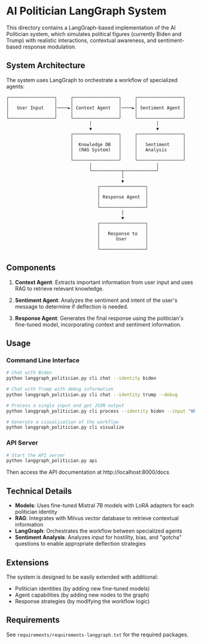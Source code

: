 # AI Politician LangGraph System

This directory contains a LangGraph-based implementation of the AI Politician system, which simulates political figures (currently Biden and Trump) with realistic interactions, contextual awareness, and sentiment-based response modulation.

## System Architecture

The system uses LangGraph to orchestrate a workflow of specialized agents:

```
┌─────────────────┐     ┌─────────────────┐     ┌─────────────────┐
│                 │     │                 │     │                 │
│   User Input    │────►│ Context Agent   │────►│ Sentiment Agent │
│                 │     │                 │     │                 │
└─────────────────┘     └─────────────────┘     └─────────────────┘
                               │                        │
                               ▼                        ▼
                        ┌─────────────────┐     ┌─────────────────┐
                        │                 │     │                 │
                        │  Knowledge DB   │     │   Sentiment     │
                        │  (RAG System)   │     │   Analysis      │
                        │                 │     │                 │
                        └─────────────────┘     └─────────────────┘
                               │                        │
                               └───────────┬────────────┘
                                           │
                                           ▼
                                  ┌─────────────────┐
                                  │                 │
                                  │ Response Agent  │
                                  │                 │
                                  └─────────────────┘
                                           │
                                           ▼
                                  ┌─────────────────┐
                                  │                 │
                                  │   Response to   │
                                  │      User       │
                                  │                 │
                                  └─────────────────┘
```

## Components

1. **Context Agent**: Extracts important information from user input and uses RAG to retrieve relevant knowledge.

2. **Sentiment Agent**: Analyzes the sentiment and intent of the user's message to determine if deflection is needed.

3. **Response Agent**: Generates the final response using the politician's fine-tuned model, incorporating context and sentiment information.

## Usage

### Command Line Interface

```bash
# Chat with Biden
python langgraph_politician.py cli chat --identity biden

# Chat with Trump with debug information
python langgraph_politician.py cli chat --identity trump --debug

# Process a single input and get JSON output
python langgraph_politician.py cli process --identity biden --input "What's your plan for healthcare?"

# Generate a visualization of the workflow
python langgraph_politician.py cli visualize
```

### API Server

```bash
# Start the API server
python langgraph_politician.py api
```

Then access the API documentation at http://localhost:8000/docs

## Technical Details

- **Models**: Uses fine-tuned Mistral 7B models with LoRA adapters for each politician identity
- **RAG**: Integrates with Milvus vector database to retrieve contextual information
- **LangGraph**: Orchestrates the workflow between specialized agents
- **Sentiment Analysis**: Analyzes input for hostility, bias, and "gotcha" questions to enable appropriate deflection strategies

## Extensions

The system is designed to be easily extended with additional:
- Politician identities (by adding new fine-tuned models)
- Agent capabilities (by adding new nodes to the graph)
- Response strategies (by modifying the workflow logic)

## Requirements

See `requirements/requirements-langgraph.txt` for the required packages. 